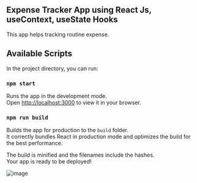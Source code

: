## Expense Tracker App using React Js, useContext, useState Hooks
This app helps tracking routine expense.

## Available Scripts

In the project directory, you can run:

### `npm start`

Runs the app in the development mode.\
Open [http://localhost:3000](http://localhost:3000) to view it in your browser.

### `npm run build`

Builds the app for production to the `build` folder.\
It correctly bundles React in production mode and optimizes the build for the best performance.

The build is minified and the filenames include the hashes.\
Your app is ready to be deployed!

![image](https://user-images.githubusercontent.com/44003944/209214458-d3a60742-4879-4c03-b26d-1de86b5019f7.png)
